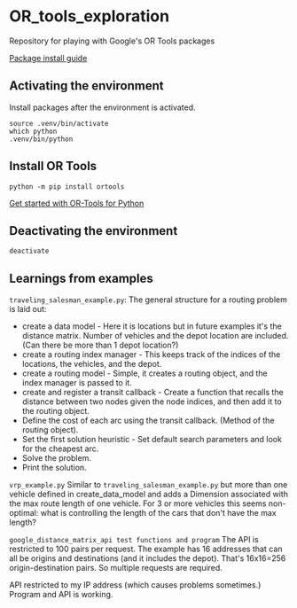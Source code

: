 # OR_tools_exploration
Repository for playing with Google's OR Tools packages

[Package install guide](https://packaging.python.org/en/latest/guides/installing-using-pip-and-virtual-environments/)

## Activating the environment  
Install packages after the environment is activated.  
```
source .venv/bin/activate  
which python  
.venv/bin/python
```
## Install OR Tools
`python -m pip install ortools`

[Get started with OR-Tools for Python](https://developers.google.com/optimization/introduction/python)


## Deactivating the environment  
`deactivate`  


## Learnings from examples
`traveling_salesman_example.py`: The general structure for a routing problem is laid out:
* create a data model - Here it is locations but in future examples it's the distance matrix.  Number of vehicles and the depot location are included. (Can there be more than 1 depot location?)
* create a routing index manager - This keeps track of the indices of the locations, the vehicles, and the depot.
* create a routing model - Simple, it creates a routing object, and the index manager is passed to it.
* create and register a transit callback - Create a function that recalls the distance between two nodes given the node indices, and then add it to the routing object.
* Define the cost of each arc using the transit callback. (Method of the routing object).
* Set the first solution heuristic - Set default search parameters and look for the cheapest arc.
* Solve the problem.
* Print the solution.

`vrp_example.py`
Similar to `traveling_salesman_example.py` but more than one vehicle defined in create_data_model and adds a Dimension associated with the max route length of one vehicle.  For 3 or more vehicles this seems non-optimal:  what is controlling the length of the cars that don't have the max length?

`google_distance_matrix_api test functions and program`
The API is restricted to 100 pairs per request.  The example has 16 addresses that can all be origins and destinations (and it includes the depot).  That's 16x16=256 origin-destination pairs.  So multiple requests are required.

API restricted to my IP address (which causes problems sometimes.)   Program and API is working.